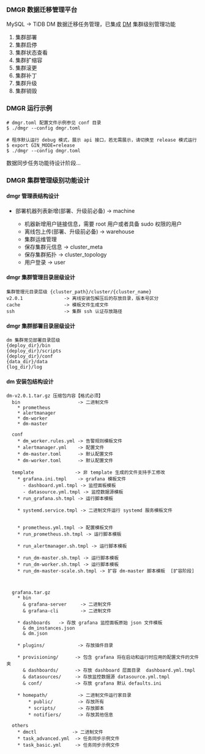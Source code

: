 ### DMGR 数据迁移管理平台

MySQL -> TiDB DM 数据迁移任务管理，已集成 [DM](https://docs.pingcap.com/zh/tidb-data-migration/stable/overview) 集群级别管理功能

1. 集群部署
2. 集群启停
3. 集群状态查看
4. 集群扩缩容
5. 集群滚更
6. 集群补丁
7. 集群升级
8. 集群销毁

### DMGR 运行示例

```
# dmgr.toml 配置文件示例参见 conf 目录
$ ./dmgr --config dmgr.toml

# 程序默认运行 debug 模式，展示 api 接口，若无需展示，请切换至 release 模式运行
$ export GIN_MODE=release
$ ./dmgr --config dmgr.toml
```

数据同步任务功能待设计阶段...

### DMGR 集群管理级别功能设计

#### dmgr 管理表结构设计
- 部署机器列表新增(部署、升级前必备)  -> machine

  * 机器新增用户链接信息，需要 root 用户或者具备 sudo 权限的用户 
  * 离线包上传(部署、升级前必备) -> warehouse
  * 集群运维管理
  - 保存集群元信息 -> cluster_meta
  - 保存集群拓扑  -> cluster_topology
  - 用户登录       -> user

#### dmgr 集群管理目录层级设计

```
集群管理元目录层级 {cluster_path}/cluster/{cluster_name}
v2.0.1               -> 离线安装包解压后的存放目录，版本号区分
cache                -> 模板文件生成文件
ssh                  -> 集群 ssh 认证存放路径
```

#### dmgr 集群部署目录层级设计

```
dm 集群常见部署目录层级
{deploy_dir}/bin 
{deploy_dir}/scripts
{deploy_dir}/conf
{data_dir}/data
{log_dir}/log
```

#### dm 安装包结构设计

```
dm-v2.0.1.tar.gz 压缩包内容【格式必须】
  bin                     -> 二进制文件
    * prometheus
    * alertmanager
    * dm-worker
    * dm-master

  conf
    * dm_worker.rules.yml -> 告警规则模板文件
    * alertmanager.yml    -> 配置文件
    * dm-master.toml      -> 默认配置文件
    * dm-worker.toml      -> 默认配置文件
    
  template               -> 非 template 生成的文件支持手工修改
    * grafana.ini.tmpl    -> grafana 模板文件
      - dashboard.yml.tmpl -> 监控面板模板
      - datasource.yml.tmpl -> 监控数据源模板
    * run_grafana.sh.tmpl -> 运行脚本模板
    
    * systemd.service.tmpl -> 二进制文件运行 systemd 服务模板文件

    
    * prometheus.yml.tmpl -> 配置模板文件
    * run_prometheus.sh.tmpl -> 运行脚本模板
    
    * run_alertmanager.sh.tmpl -> 运行脚本模板
    
    * run_dm-master.sh.tmpl -> 运行脚本模板   
    * run_dm-worker.sh.tmpl -> 运行脚本模板
    * run_dm-master-scale.sh.tmpl -> 扩容 dm-master 脚本模板  [扩容阶段]  


  
  grafana.tar.gz
    * bin
      & grafana-server     -> 二进制文件
      & grafana-cli        -> 二进制文件
    
    * dashboards   -> 存放 grafana 监控面板原始 json 文件模板   
      & dm_instances.json
      & dm.json
    
    * plugins/            -> 存放插件目录
    
    * provisioning/      -> 包含 grafana 将在启动和运行时应用的配置文件的文件夹
      & dashboards/      -> 存放 dashboard 层面目录  dashboard.yml.tmpl
      & datasources/     -> 存放监控数据源 datasource.yml.tmpl
      & conf/            -> 存放 grafana 默认 defaults.ini
    
    * homepath/           -> 二进制文件运行家目录
        * public/         -> 存放所有
        * scripts/        -> 存放脚本
        * notifiers/      -> 存放其他信息

  others
    * dmctl             -> 二进制文件
    * task_advanced.yml  -> 任务同步示例文件
    * task_basic.yml     -> 任务同步示例文件
```

